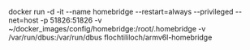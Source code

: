 docker run -d
           -it
           --name homebridge
           --restart=always
           --privileged
           --net=host
           -p 51826:51826
           -v ~/docker_images/config/homebridge:/root/.homebridge
           -v /var/run/dbus:/var/run/dbus
          flochtililoch/armv6l-homebridge
